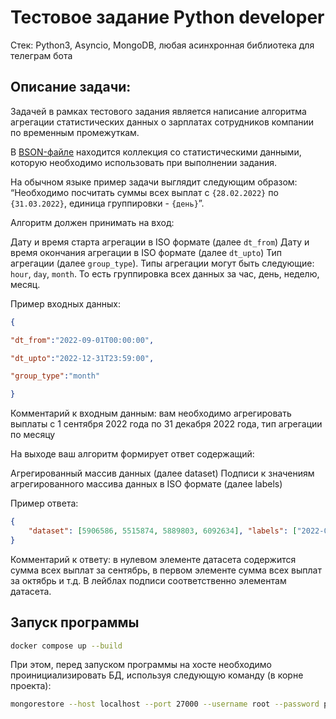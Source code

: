# Тестовое задание Python developer

Стек: Python3, Asyncio, MongoDB, любая асинхронная библиотека для телеграм бота


## Описание задачи:

Задачей в рамках тестового задания является написание алгоритма агрегации статистических данных о зарплатах сотрудников компании по временным промежуткам.

В [BSON-файле](./sample_collection.bson) находится коллекция со статистическими данными, которую необходимо использовать при выполнении задания.


На обычном языке пример задачи выглядит следующим образом: “Необходимо посчитать суммы всех выплат с `{28.02.2022}` по `{31.03.2022}`, единица группировки - `{день}`”.


Алгоритм должен принимать на вход:

Дату и время старта агрегации в ISO формате (далее `dt_from`)
Дату и время окончания агрегации в ISO формате (далее `dt_upto`)
Тип агрегации (далее `group_type`). Типы агрегации могут быть следующие: `hour`, `day`, `month`. То есть группировка всех данных за час, день, неделю, месяц.

Пример входных данных:

```json
{

"dt_from":"2022-09-01T00:00:00",

"dt_upto":"2022-12-31T23:59:00",

"group_type":"month"

}
```


Комментарий к входным данным: вам необходимо агрегировать выплаты с 1 сентября 2022 года по 31 декабря 2022 года, тип агрегации по месяцу

На выходе ваш алгоритм формирует ответ содержащий:

Агрегированный массив данных (далее dataset)
Подписи к значениям агрегированного массива данных в ISO формате (далее labels)

Пример ответа:

```json
{
    "dataset": [5906586, 5515874, 5889803, 6092634], "labels": ["2022-09-01T00:00:00", "2022-10-01T00:00:00", "2022-11-01T00:00:00", "2022-12-01T00:00:00"]
}
```


Комментарий к ответу: в нулевом элементе датасета содержится сумма всех выплат за сентябрь, в первом элементе сумма всех выплат за октябрь и т.д. В лейблах подписи соответственно элементам датасета.

## Запуск программы

```bash
docker compose up --build
```
При этом, перед запуском программы на хосте необходимо проинициализировать БД, используя следующую команду (в корне проекта):
```bash
mongorestore --host localhost --port 27000 --username root --password pass  sample_collection.bson
```